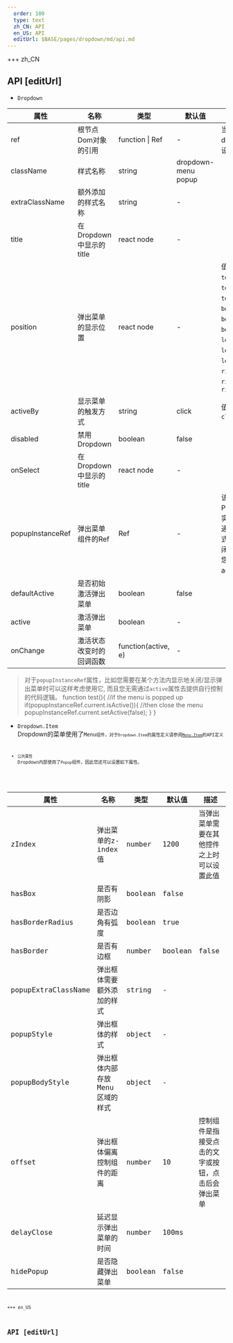 ```yaml
---   
  order: 100
  type: text
  zh_CN: API
  en_US: API
  editUrl: $BASE/pages/dropdown/md/api.md
---      
```


+++  zh_CN
## API [editUrl]    

- <Code>Dropdown</Code>

| 属性 | 名称 | 类型 | 默认值 | 描述 |
| --- | --- | --- | --- | --- |
| ref | 根节点Dom对象的引用 | function \| Ref | - | 当需要获取到dom对象时可设置此属性 |
| className | 样式名称 | string | dropdown-menu popup |  |
| extraClassName | 额外添加的样式名称 | string | - |  |
| title | 在Dropdown中显示的title | react node | - |  |
| position | 弹出菜单的显示位置 | react node | - | 值可以是: <Code>topLeft</Code>、<Code>top</Code>、<Code>topRight</Code>、 <Code>bottomLeft</Code>、<Code>bottom</Code>、<Code>bottomRight</Code>、<Code>leftTop</Code>、<Code>left</Code>、<Code>leftBottom</Code>、<Code>rightTop</Code>、<Code>right</Code>、<Code>rightBottom</Code>  |
| activeBy | 显示菜单的触发方式 | string | click | 值可以是: <Code>click</Code>, <Code>hover</Code> |
| disabled | 禁用Dropdown | boolean | false |  |
| onSelect | 在Dropdown中显示的title | react node | - |  |
| popupInstanceRef | 弹出菜单组件的Ref | Ref | - | 该ref指向了Popup组件的实例， 允许你通过程序的方式去显示或关闭菜单。而且您无效设置active属性  |
| defaultActive | 是否初始激活弹出菜单 | boolean | false |   |
| active | 激活弹出菜单  | boolean | - |   |
| onChange | 激活状态改变时的回调函数 | function(active, e) | - |   |

<Blockquote type="primary">
对于<Code>popupInstanceRef</Code>属性，比如您需要在某个方法内显示地关闭/显示弹出菜单时可以这样考虑使用它, 而且您无需通过<Code>active</Code>属性去提供自行控制的代码逻辑。  

<Hcode>
 function test(){
   //if the menu is popped up
   if(popupInstanceRef.current.isActive()){
       //then close the menu
       popupInstanceRef.current.setActive(false);
   }
 }
</Hcode>
</Blockquote>

- <Code>Dropdown.Item</Code>   
  Dropdown的菜单使用了<Code>Menu<Code>组件，对于<Code>Dropdown.Item</Code>的属性定义请参阅<Code>[Menu.Item](/#/docs/menu)</Code>的API定义

- <Code>公共属性</Code>
Dropdown内部使用了<Code>Popup</Code>组件，因此您还可以设置如下属性。


| 属性 | 名称 | 类型 | 默认值 | 描述 |
| --- | --- | --- | --- | --- |
| zIndex | 弹出菜单的z-index值 | number | 1200 | 当弹出菜单需要在其他控件之上时可以设置此值 |
| hasBox | 是否有阴影 | boolean | false |  |
| hasBorderRadius | 是否边角有弧度 | boolean | true |  |
| hasBorder | 是否有边框 | number | boolean | false |
| popupExtraClassName | 弹出框体需要额外添加的样式 | string | - |  |
| popupStyle | 弹出框体的样式 | object | - |  |
| popupBodyStyle | 弹出框体内部存放Menu区域的样式 | object | - |  |
| offset | 弹出框体偏离控制组件的距离 | number | 10 | 控制组件是指接受点击的文字或按钮，点击后会弹出菜单 |
| delayClose | 延迟显示弹出菜单的时间 | number | 100ms |  |
| hidePopup | 是否隐藏弹出菜单 | boolean | false |  |


+++ en_US
## API [editUrl]     

